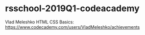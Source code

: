 # rsschool-2019Q1-codeacademy
Vlad Meleshko
HTML CSS Basics: https://www.codecademy.com/users/VladMeleshko/achievements